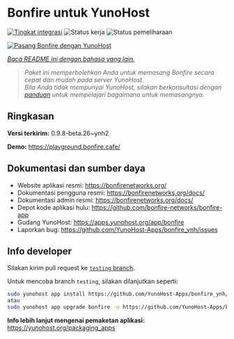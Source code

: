 <!--
N.B.: README ini dibuat secara otomatis oleh <https://github.com/YunoHost/apps/tree/master/tools/readme_generator>
Ini TIDAK boleh diedit dengan tangan.
-->

# Bonfire untuk YunoHost

[![Tingkat integrasi](https://dash.yunohost.org/integration/bonfire.svg)](https://ci-apps.yunohost.org/ci/apps/bonfire/) ![Status kerja](https://ci-apps.yunohost.org/ci/badges/bonfire.status.svg) ![Status pemeliharaan](https://ci-apps.yunohost.org/ci/badges/bonfire.maintain.svg)

[![Pasang Bonfire dengan YunoHost](https://install-app.yunohost.org/install-with-yunohost.svg)](https://install-app.yunohost.org/?app=bonfire)

*[Baca README ini dengan bahasa yang lain.](./ALL_README.md)*

> *Paket ini memperbolehkan Anda untuk memasang Bonfire secara cepat dan mudah pada server YunoHost.*  
> *Bila Anda tidak mempunyai YunoHost, silakan berkonsultasi dengan [panduan](https://yunohost.org/install) untuk mempelajari bagaimana untuk memasangnya.*

## Ringkasan



**Versi terkirim:** 0.9.8-beta.26~ynh2

**Demo:** <https://playground.bonfire.cafe/>
## Dokumentasi dan sumber daya

- Website aplikasi resmi: <https://bonfirenetworks.org/>
- Dokumentasi pengguna resmi: <https://bonfirenetworks.org/docs/>
- Dokumentasi admin resmi: <https://bonfirenetworks.org/docs/>
- Depot kode aplikasi hulu: <https://github.com/bonfire-networks/bonfire-app>
- Gudang YunoHost: <https://apps.yunohost.org/app/bonfire>
- Laporkan bug: <https://github.com/YunoHost-Apps/bonfire_ynh/issues>

## Info developer

Silakan kirim pull request ke [`testing` branch](https://github.com/YunoHost-Apps/bonfire_ynh/tree/testing).

Untuk mencoba branch `testing`, silakan dilanjutkan seperti:

```bash
sudo yunohost app install https://github.com/YunoHost-Apps/bonfire_ynh/tree/testing --debug
atau
sudo yunohost app upgrade bonfire -u https://github.com/YunoHost-Apps/bonfire_ynh/tree/testing --debug
```

**Info lebih lanjut mengenai pemaketan aplikasi:** <https://yunohost.org/packaging_apps>
